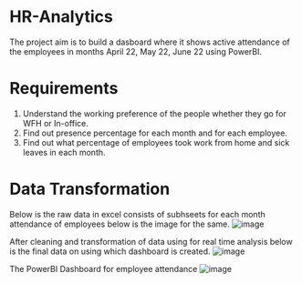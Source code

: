 # HR-Analytics
The project aim is to build a dasboard where it shows active attendance of the employees in months April 22, May 22, June 22 using PowerBI.

# Requirements
1. Understand the working preference of the people whether they go for WFH or In-office.
2. Find out presence percentage for each month and for each employee.
3. Find out what percentage of employees took work from home and sick leaves in each month.

# Data Transformation 

Below is the raw data in excel consists of subhseets for each month attendance of employees below is the image for the same.
![image](https://github.com/user-attachments/assets/63e91677-986d-4bc2-b61f-6c469002f851)

After cleaning and transformation of data using for real time analysis below is the final data on using which dashboard is created.
![image](https://github.com/user-attachments/assets/edcad1d4-1ff0-462e-a276-d725690cff81)

The PowerBI Dashboard for employee attendance
![image](https://github.com/user-attachments/assets/fa08a541-0574-424f-9abc-f31b807a16dd)

